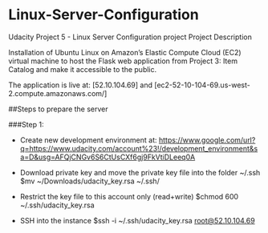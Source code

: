 # Linux-Server-Configuration
Udacity Project 5 - Linux Server Configuration project
Project Description

Installation of Ubuntu Linux on Amazon’s Elastic Compute Cloud (EC2) virtual machine to host  the Flask web application from Project 3: Item Catalog and make it accessible to the public.

The application is live at: [52.10.104.69] and [ec2-52-10-104-69.us-west-2.compute.amazonaws.com/]

##Steps to prepare the server

###Step 1: 
- Create new development environment at:
   https://www.google.com/url?q=https://www.udacity.com/account%23!/development_environment&sa=D&usg=AFQjCNGv6S6CtUsCXf6gj9FkVtiDLeeq0A

- Download private key and move the private key file into the folder ~/.ssh 
   $mv ~/Downloads/udacity_key.rsa ~/.ssh/
- Restrict the key file to this account only (read+write)
   $chmod 600 ~/.ssh/udacity_key.rsa
- SSH into the instance
   $ssh -i ~/.ssh/udacity_key.rsa root@52.10.104.69

